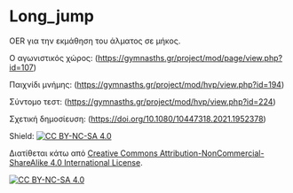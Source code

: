 # Long_jump
OER για την εκμάθηση του άλματος σε μήκος. 

Ο αγωνιστικός χώρος: (https://gymnasths.gr/project/mod/page/view.php?id=107)

Παιχνίδι μνήμης: (https://gymnasths.gr/project/mod/hvp/view.php?id=194)

Σύντομο τεστ: (https://gymnasths.gr/project/mod/hvp/view.php?id=224)

Σχετική δημοσίευση: (https://doi.org/10.1080/10447318.2021.1952378)


Shield: [![CC BY-NC-SA 4.0][cc-by-nc-sa-shield]][cc-by-nc-sa]

Διατίθεται κάτω από
[Creative Commons Attribution-NonCommercial-ShareAlike 4.0 International License][cc-by-nc-sa].

[![CC BY-NC-SA 4.0][cc-by-nc-sa-image]][cc-by-nc-sa]

[cc-by-nc-sa]: http://creativecommons.org/licenses/by-nc-sa/4.0/
[cc-by-nc-sa-image]: https://licensebuttons.net/l/by-nc-sa/4.0/88x31.png
[cc-by-nc-sa-shield]: https://img.shields.io/badge/License-CC%20BY--NC--SA%204.0-lightgrey.svg
